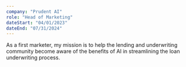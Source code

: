 ```yaml
---
company: "Prudent AI"
role: "Head of Marketing"
dateStart: "04/01/2023"
dateEnd: "07/31/2024"
---
```


As a first marketer, my mission is to help the lending and underwriting community become aware of the benefits of AI in streamlining the loan underwriting process.